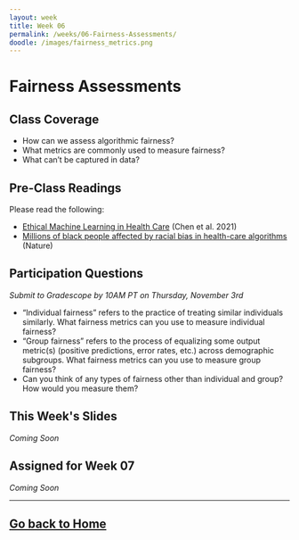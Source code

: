 ```yaml
---
layout: week
title: Week 06
permalink: /weeks/06-Fairness-Assessments/
doodle: /images/fairness_metrics.png
---
```


# Fairness Assessments

## Class Coverage
* How can we assess algorithmic fairness? 
* What metrics are commonly used to measure fairness? 
* What can’t be captured in data?

## Pre-Class Readings
Please read the following:
* [Ethical Machine Learning in Health Care](https://www.annualreviews.org/doi/full/10.1146/annurev-biodatasci-092820-114757) (Chen et al. 2021)
* [Millions of black people affected by racial bias in health-care algorithms](https://www.nature.com/articles/d41586-019-03228-6) (Nature)

## Participation Questions 
_Submit to Gradescope by 10AM PT on Thursday, November 3rd_
* “Individual fairness” refers to the practice of treating similar individuals similarly. What fairness metrics can you use to measure individual fairness?
* “Group fairness” refers to the process of equalizing some output metric(s) (positive predictions, error rates, etc.) across demographic subgroups. What fairness metrics can you use to measure group fairness?
* Can you think of any types of fairness other than individual and group? How would you measure them?

## This Week's Slides
*Coming Soon*

## Assigned for Week 07
*Coming Soon*

---
[Go back to Home](https://nanrahman.github.io/capstone-responsible-ai/)
---

